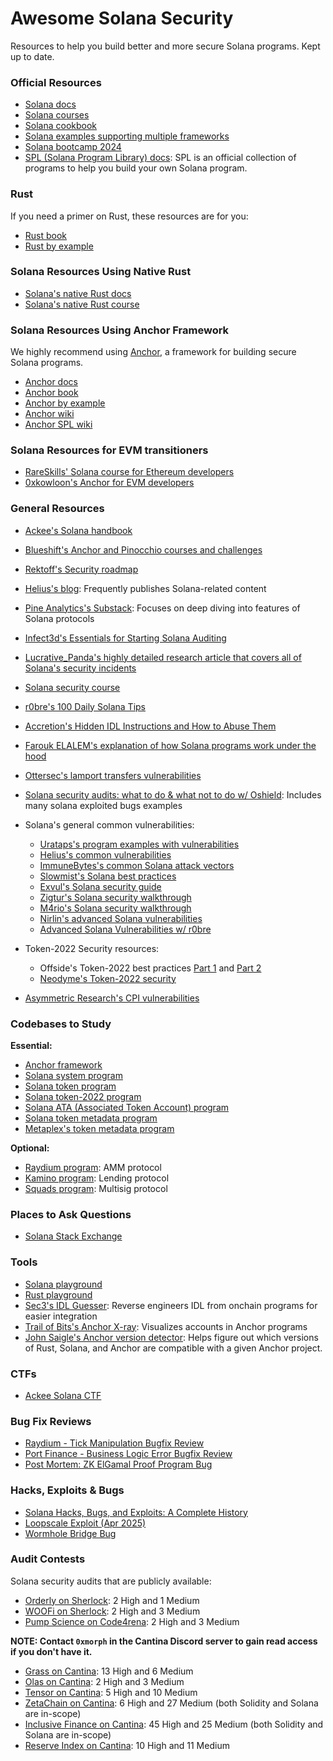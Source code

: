 # Awesome Solana Security

Resources to help you build better and more secure Solana programs. Kept up to date.

### Official Resources

- [Solana docs](https://solana.com/docs/) 
- [Solana courses](https://solana.com/developers/courses/)
- [Solana cookbook](https://solana.com/developers/cookbook) 
- [Solana examples supporting multiple frameworks](https://github.com/solana-developers/program-examples)
- [Solana bootcamp 2024](https://github.com/solana-developers/developer-bootcamp-2024)
- [SPL (Solana Program Library) docs](https://spl.solana.com/): SPL is an official collection of programs to help you build your own Solana program.

### Rust
If you need a primer on Rust, these resources are for you:

- [Rust book](https://doc.rust-lang.org/book/)
- [Rust by example](https://doc.rust-lang.org/rust-by-example/index.html)

### Solana Resources Using Native Rust
- [Solana's native Rust docs](https://solana.com/docs/programs/rust)
- [Solana's native Rust course](https://solana.com/developers/courses/native-onchain-development)

### Solana Resources Using Anchor Framework
We highly recommend using [Anchor](https://www.anchor-lang.com), a framework for building secure Solana programs.

- [Anchor docs](https://www.anchor-lang.com/docs)
- [Anchor book](https://book.anchor-lang.com/) 
- [Anchor by example](https://examples.anchor-lang.com/)
- [Anchor wiki](https://docs.rs/anchor-lang)
- [Anchor SPL wiki](https://docs.rs/anchor-spl)

### Solana Resources for EVM transitioners
- [RareSkills' Solana course for Ethereum developers](https://www.rareskills.io/solana-tutorial)
- [0xkowloon's Anchor for EVM developers](https://0xkowloon.gitbook.io/anchor-for-evm-developers)

### General Resources
- [Ackee's Solana handbook](https://ackee.xyz/solana/book/latest/)
- [Blueshift's Anchor and Pinocchio courses and challenges](https://learn.blueshift.gg/)
- [Rektoff's Security roadmap](https://github.com/Rektoff/Security-Roadmap-for-Solana-applications)
- [Helius's blog](https://www.helius.dev/blog): Frequently publishes Solana-related content
- [Pine Analytics's Substack](https://substack.com/@pineanalytics1): Focuses on deep diving into features of Solana protocols
- [Infect3d's Essentials for Starting Solana Auditing](https://www.infect3d.xyz/blog/solana-quick-start)
- [Lucrative_Panda's highly detailed research article that covers all of Solana's security incidents](https://medium.com/@lucrativepanda/a-comprehensive-analysis-of-solanas-security-history-all-incidents-impacts-and-evolution-up-to-1b1564c7ddfe)
- [Solana security course](https://solana.com/developers/courses/program-security)
- [r0bre's 100 Daily Solana Tips](https://accretionxyz.substack.com/p/r0bres-100-daily-solana-tips)
- [Accretion's Hidden IDL Instructions and How to Abuse Them](https://accretionxyz.substack.com/p/hidden-idl-instructions-and-how-to)
- [Farouk ELALEM's explanation of how Solana programs work under the hood](https://ubermensch.blog/under-the-hood-of-solana-program-execution-from-rust-code-to-sbf-bytecode)
- [Ottersec's lamport transfers vulnerabilities](https://osec.io/blog/2025-05-14-king-of-the-sol)
- [Solana security audits: what to do & what not to do w/ Oshield](https://www.youtube.com/watch?v=vw7fqOdf82I): Includes many solana exploited bugs examples 

- Solana's general common vulnerabilities:
  - [Urataps's program examples with vulnerabilities](https://github.com/urataps/solana-audit-examples)
  - [Helius's common vulnerabilities](https://www.helius.dev/blog/a-hitchhikers-guide-to-solana-program-security) 
  - [ImmuneBytes's common Solana attack vectors](https://github.com/ImmuneBytes-Security-Audit/Blockchain-Attack-Vectors/tree/main/Solana%20Attack%20Vectors)
  - [Slowmist's Solana best practices](https://github.com/slowmist/solana-smart-contract-security-best-practices)
  - [Exvul's Solana security guide](https://exvul.com/rust-smart-contract-security-guide-in-solana/)
  - [Zigtur's Solana security walkthrough](https://www.youtube.com/watch?v=xd6qfY-GDYY)
  - [M4rio's Solana security walkthrough](https://www.youtube.com/watch?v=q4z8tIi43lg)
  - [Nirlin's advanced Solana vulnerabilities](https://substack.com/inbox/post/164534668)
  - [Advanced Solana Vulnerabilities w/ r0bre](https://www.youtube.com/watch?v=sStIk5YyWdc)
- Token-2022 Security resources:
  - Offside's Token-2022 best practices [Part 1](https://blog.offside.io/p/token-2022-security-best-practices-part-1) and [Part 2](https://blog.offside.io/p/token-2022-security-best-practices-part-2)
  - [Neodyme's Token-2022 security](https://neodyme.io/en/blog/token-2022)

- [Asymmetric Research's CPI vulnerabilities](https://blog.asymmetric.re/invocation-security-navigating-vulnerabilities-in-solana-cpis/)

### Codebases to Study
**Essential:**
- [Anchor framework](https://github.com/solana-foundation/anchor)
- [Solana system program](https://github.com/solana-program/system)
- [Solana token program](https://github.com/solana-program/token)
- [Solana token-2022 program](https://github.com/solana-program/token-2022)
- [Solana ATA (Associated Token Account) program](https://github.com/solana-program/associated-token-account)
- [Solana token metadata program](https://github.com/solana-program/token-metadata)
- [Metaplex's token metadata program](https://github.com/metaplex-foundation/mpl-token-metadata)

**Optional:**
- [Raydium program](https://github.com/raydium-io/raydium-cp-swap): AMM protocol
- [Kamino program](https://github.com/Kamino-Finance/klend): Lending protocol
- [Squads program](https://github.com/Squads-Protocol/v4): Multisig protocol

### Places to Ask Questions
- [Solana Stack Exchange](https://solana.stackexchange.com/) 

### Tools
- [Solana playground](https://beta.solpg.io/) 
- [Rust playground](https://play.rust-lang.org/)
- [Sec3's IDL Guesser](https://github.com/sec3-service/IDLGuesser): Reverse engineers IDL from onchain programs for easier integration
- [Trail of Bits's Anchor X-ray](https://github.com/crytic/anchorx-ray): Visualizes accounts in Anchor programs
- [John Saigle's Anchor version detector](https://github.com/johnsaigle/anchor-version-detector): Helps figure out which versions of Rust, Solana, and Anchor are compatible with a given Anchor project.

### CTFs
- [Ackee Solana CTF](https://github.com/Ackee-Blockchain/Solana-Auditors-Bootcamp/tree/master/Capture-the-Flag)

### Bug Fix Reviews
- [Raydium - Tick Manipulation Bugfix Review](https://medium.com/immunefi/port-finance-logic-error-bugfix-review-29767aced446](https://medium.com/immunefi/raydium-tick-manipulation-bugfix-review-c6aae4527ed6))
- [Port Finance - Business Logic Error Bugfix Review](https://medium.com/immunefi/port-finance-logic-error-bugfix-review-29767aced446)
- [Post Mortem: ZK ElGamal Proof Program Bug](https://solana.com/tr/news/post-mortem-may-2-2025)

### Hacks, Exploits & Bugs 
- [Solana Hacks, Bugs, and Exploits: A Complete History](https://www.helius.dev/blog/solana-hacks)
- [Loopscale Exploit (Apr 2025)](https://rekt.news/loopscale-rekt)
- [Wormhole Bridge Bug](https://rekt.news/wormhole-rekt)

### Audit Contests
Solana security audits that are publicly available:

- [Orderly on Sherlock](https://audits.sherlock.xyz/contests/524/report): 2 High and 1 Medium 
- [WOOFi on Sherlock](https://audits.sherlock.xyz/contests/535/report): 2 High and 3 Medium 
- [Pump Science on Code4rena](https://code4rena.com/reports/2025-01-pump-science): 2 High and 3 Medium

**NOTE: Contact `0xmorph` in the Cantina Discord server to gain read access if you don't have it.**
- [Grass on Cantina](https://cantina.xyz/competitions/3211ee0d-133f-43a0-837e-8dc1ecfaa424): 13 High and 6 Medium
- [Olas on Cantina](https://cantina.xyz/competitions/829164bf-7fba-4b84-a6b8-76652205bd97): 2 High and 3 Medium
- [Tensor on Cantina](https://cantina.xyz/competitions/21787352-de2c-4a77-af09-cc0a250d1f04): 5 High and 10 Medium
- [ZetaChain on Cantina](https://cantina.xyz/competitions/80a33cf0-ad69-4163-a269-d27756aacb5e): 6 High and 27 Medium (both Solidity and Solana are in-scope)
- [Inclusive Finance on Cantina](https://cantina.xyz/competitions/3eff5a8f-b73a-4cfe-8c54-546b475548f0): 45 High and 25 Medium (both Solidity and Solana are in-scope)
- [Reserve Index on Cantina](https://cantina.xyz/code/8b94becd-54e7-41cd-88e6-caae7becc76a): 10 High and 11 Medium

<!-- 

Pinocchio section:
  

 -->

